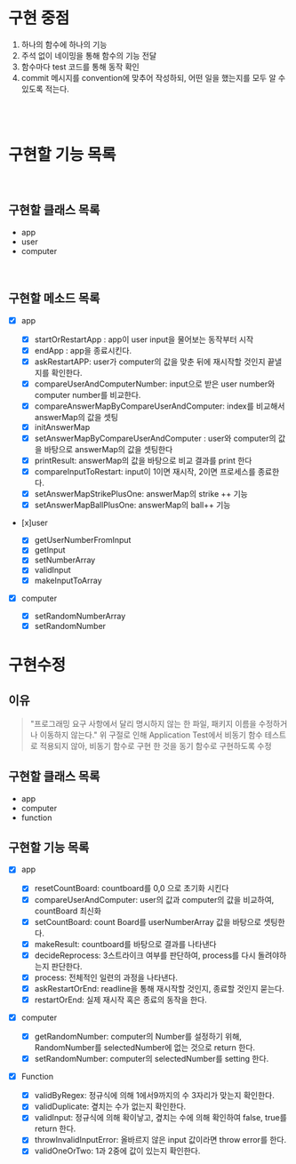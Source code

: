 # 구현 중점

1. 하나의 함수에 하나의 기능
2. 주석 없이 네이밍을 통해 함수의 기능 전달
3. 함수마다 test 코드를 통해 동작 확인
4. commit 메시지를 convention에 맞추어 작성하되, 어떤 일을 했는지를 모두 알 수 있도록 적는다.

<br><br>

# 구현할 기능 목록

<br>

## 구현할 클래스 목록

- app
- user
- computer

<br>

## 구현할 메소드 목록

- [x] app

  - [x] startOrRestartApp : app이 user input을 물어보는 동작부터 시작
  - [x] endApp : app을 종료시킨다.
  - [x] askRestartAPP: user가 computer의 값을 맞춘 뒤에 재시작할 것인지 끝낼지를 확인한다.
  - [x] compareUserAndComputerNumber: input으로 받은 user number와 computer number를 비교한다.
  - [x] compareAnswerMapByCompareUserAndComputer: index를 비교해서 answerMap의 값을 셋팅
  - [x] initAnswerMap
  - [x] setAnswerMapByCompareUserAndComputer : user와 computer의 값을 바탕으로 answerMap의 값을 셋팅한다
  - [x] printResult: answerMap의 값을 바탕으로 비교 결과를 print 한다
  - [x] compareInputToRestart: input이 1이면 재시작, 2이면 프로세스를 종료한다.
  - [x] setAnswerMapStrikePlusOne: answerMap의 strike ++ 기능
  - [x] setAnswerMapBallPlusOne: answerMap의 ball++ 기능

- [x]user

  - [x] getUserNumberFromInput
  - [x] getInput
  - [x] setNumberArray
  - [x] validInput
  - [x] makeInputToArray

- [x] computer

  - [x] setRandomNumberArray
  - [x] setRandomNumber

# 구현수정

## 이유

> "프로그래밍 요구 사항에서 달리 명시하지 않는 한 파일, 패키지 이름을 수정하거나 이동하지 않는다." 위 구절로 인해 Application Test에서 비동기 함수 테스트로 적용되지 않아, 비동기 함수로 구현 한 것을 동기 함수로 구현하도록 수정

## 구현할 클래스 목록

- app
- computer
- function

## 구현할 기능 목록

- [x] app

  - [x] resetCountBoard: countboard를 0,0 으로 초기화 시킨다
  - [x] compareUserAndComputer: user의 값과 computer의 값을 비교하여, countBoard 최신화
  - [x] setCountBoard: count Board를 userNumberArray 값을 바탕으로 셋팅한다.
  - [x] makeResult: countboard를 바탕으로 결과를 나타낸다
  - [x] decideReprocess: 3스트라이크 여부를 판단하여, process를 다시 돌려야하는지 판단한다.
  - [x] process: 전체적인 일련의 과정을 나타낸다.
  - [x] askRestartOrEnd: readline을 통해 재시작할 것인지, 종료할 것인지 묻는다.
  - [x] restartOrEnd: 실제 재시작 혹은 종료의 동작을 한다.

- [x] computer

  - [x] getRandomNumber: computer의 Number를 설정하기 위해, RandomNumber를 selectedNumber에 없는 것으로 return 한다.
  - [x] setRandomNumber: computer의 selectedNumber를 setting 한다.

- [x] Function

  - [x] validByRegex: 정규식에 의해 1에서9까지의 수 3자리가 맞는지 확인한다.
  - [x] validDuplicate: 곂치는 수가 없는지 확인한다.
  - [x] validInput: 정규식에 의해 확이낳고, 곂치는 수에 의해 확인하여 false, true를 return 한다.
  - [x] throwInvalidInputError: 올바르지 않은 input 값이라면 throw error를 한다.
  - [x] validOneOrTwo: 1과 2중에 값이 있는지 확인한다.
